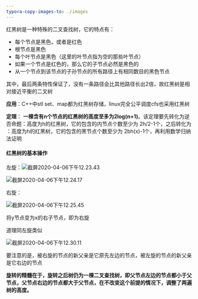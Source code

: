```yaml
---
typora-copy-images-to: ./images
---
```


红黑树是一种特殊的二叉查找树，它的特点有：

* 每个节点是黑色，或者是红色
* 根节点是黑色
* 每个叶节点是黑色（这里的叶节点指为空的那些叶节点）
* 如果一个节点是红色的，那么它的子节点必然是黑色的
* 从一个节点到该节点的子孙节点的所有路径上有相同数目的黑色节点



其中，最后两条特性保证了，没有一条路径会比其他路径长出2倍，故红黑树是相对接近平衡的二叉树

**应用**：C++中stl set、map都为红黑树存储，linux完全公平调度cfs也采用红黑树



**定理**： **一棵含有n个节点的红黑树的高度至多为2log(n+1)**。该定理要先转化为逆否命题：高度为h的红黑树，它的包含的内节点个数至少为 2h/2-1个，之后转化为 ：高度为h的红黑树，它的包含的黑节点个数至少为 2bh(x)-1个，再利用数学归纳法证明

#### 红黑树的基本操作

左旋：![截屏2020-04-06下午12.23.43](/Users/fregs/Desktop/代码区/Markdown-Notes/Intern-pre/Leetcode/images/截屏2020-04-06下午12.23.43.png)

![截屏2020-04-06下午12.24.17](/Users/fregs/Desktop/代码区/Markdown-Notes/Intern-pre/Leetcode/images/截屏2020-04-06下午12.24.17.png)

右旋：

![截屏2020-04-06下午12.25.45](/Users/fregs/Desktop/代码区/Markdown-Notes/Intern-pre/Leetcode/images/截屏2020-04-06下午12.25.45.png)

将y节点变为x的右子节点，即为右旋

道理同左旋类似

![截屏2020-04-06下午12.30.11](/Users/fregs/Desktop/代码区/Markdown-Notes/Intern-pre/Leetcode/images/截屏2020-04-06下午12.30.11.png)

要注意的是，被右旋的节点的新父亲是它原先左边的节点，被左旋的节点的新父亲是它右边的节点

**旋转的精髓在于，旋转之后树仍为一棵二叉查找树，即父节点左边的节点都小于父节点，父节点右边的节点都大于父节点，在不改变这个前提的情况下，调整了两遍树的高度。**

